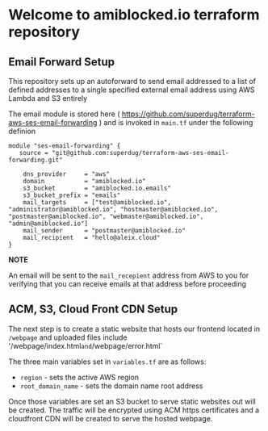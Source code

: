 # Welcome to amiblocked.io terraform repository

## Email Forward Setup

This repository sets up an autoforward to send email addressed to a list of defined addresses to a single specified external email address using AWS Lambda and S3 entirely

The email module is stored here ( https://github.com/superdug/terraform-aws-ses-email-forwarding ) and is invoked in `main.tf` under the following definion

```
module "ses-email-forwarding" {
   source = "git@github.com:superdug/terraform-aws-ses-email-forwarding.git"

    dns_provider     = "aws"
    domain           = "amiblocked.io"
    s3_bucket        = "amiblocked.io.emails"
    s3_bucket_prefix = "emails"
    mail_targets     = ["test@amiblocked.io", "administrator@amiblocked.io", "hostmaster@amiblocked.io", "postmaster@amiblocked.io", "webmaster@amiblocked.io", "admin@amiblocked.io"]
    mail_sender      = "postmaster@amiblocked.io"
    mail_recipient   = "hello@aleix.cloud"
}
```
**NOTE**

An email will be sent to the `mail_recepient` address from AWS to you for verifying that you can receive emails at that address before proceeding


## ACM, S3, Cloud Front CDN Setup

The next step is to create a static website that hosts our frontend located in `/webpage` and uploaded files include '/webpage/index.html` and `/webpage/error.html`

The three main variables set in `variables.tf` are as follows:

* `region` - sets the active AWS region
* `root_domain_name` - sets the domain name root address

Once those variables are set an S3 bucket to serve static websites out will be created.  The traffic will be encrypted using ACM https certificates and a cloudfront CDN will be created to serve the hosted webpage.